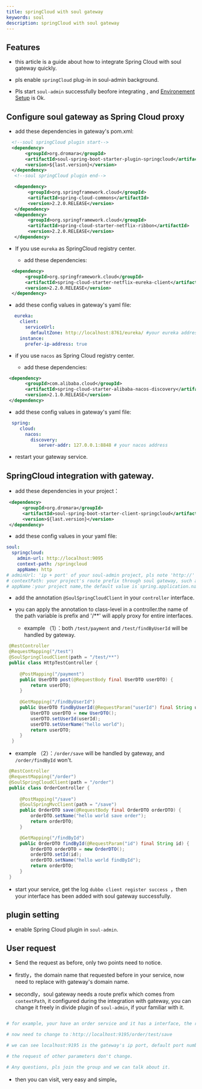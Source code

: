 ```yaml
---
title: springCloud with soul gateway
keywords: soul
description: springCloud with soul gateway
---
```


## Features

* this article is a guide about how to integrate Spring Cloud with soul gateway quickly.

* pls enable `springCloud` plug-in in soul-admin background.

* Pls start `soul-admin` successfully beofore integrating , and [Environement Setup](setup.md) is Ok.

## Configure soul gateway as Spring Cloud proxy

* add these dependencies in gateway's pom.xml:

```xml
  <!--soul springCloud plugin start-->
  <dependency>
       <groupId>org.dromara</groupId>
       <artifactId>soul-spring-boot-starter-plugin-springcloud</artifactId>
       <version>${last.version}</version>
  </dependency>
   <!--soul springCloud plugin end-->

   <dependency>
        <groupId>org.springframework.cloud</groupId>
        <artifactId>spring-cloud-commons</artifactId>
        <version>2.2.0.RELEASE</version>
   </dependency> 
   <dependency>
        <groupId>org.springframework.cloud</groupId>
        <artifactId>spring-cloud-starter-netflix-ribbon</artifactId>
        <version>2.2.0.RELEASE</version>
   </dependency>
```

* If you use `eureka` as SpringCloud registry center.

  * add these dependencies:
  
 ```xml
   <dependency>
        <groupId>org.springframework.cloud</groupId>
        <artifactId>spring-cloud-starter-netflix-eureka-client</artifactId>
        <version>2.2.0.RELEASE</version>
   </dependency>
   ```
  
   * add these config values in gateway's yaml file:
   
 ```yaml
    eureka:
      client:
        serviceUrl:
          defaultZone: http://localhost:8761/eureka/ #your eureka address
      instance:
        prefer-ip-address: true
   ```

* if you use `nacos` as Spring Cloud registry center.

  * add these dependencies:
  
 ```xml
  <dependency>
        <groupId>com.alibaba.cloud</groupId>
        <artifactId>spring-cloud-starter-alibaba-nacos-discovery</artifactId>
        <version>2.1.0.RELEASE</version>
  </dependency>
   ```
  
   * add these config values in gateway's yaml file:
   
 ```yaml
   spring:
      cloud:
        nacos:
          discovery:
             server-addr: 127.0.0.1:8848 # your nacos address
   ```

* restart your gateway service.

## SpringCloud integration with gateway.

* add these dependencies in your project：

```xml
 <dependency>
      <groupId>org.dromara</groupId>
      <artifactId>soul-spring-boot-starter-client-springcloud</artifactId>
      <version>${last.version}</version>
 </dependency>
```

* add these config values in your yaml file:

```yaml
soul:
  springcloud:
    admin-url: http://localhost:9095
    context-path: /springcloud
    appName: http
# adminUrl: 'ip + port' of your soul-admin project, pls note 'http://' is necessary.
# contextPath: your project's route prefix through soul gateway, such as /order ，/product etc，gateway will route based on it.
# appName：your project name,the default value is`spring.application.name`.
```


* add the annotation `@SoulSpringCloudClient` in your `controller` interface.

 * you can apply the annotation to class-level in a controller.the name of the path variable is prefix and '/**' will apply proxy for entire interfaces.
  
   * example （1）：both `/test/payment` and `/test/findByUserId` will be handled by gateway.
   
 ```java
  @RestController
  @RequestMapping("/test")
  @SoulSpringCloudClient(path = "/test/**")
  public class HttpTestController {
      
      @PostMapping("/payment")
      public UserDTO post(@RequestBody final UserDTO userDTO) {
          return userDTO;
      }
      
      @GetMapping("/findByUserId")
      public UserDTO findByUserId(@RequestParam("userId") final String userId) {
          UserDTO userDTO = new UserDTO();
          userDTO.setUserId(userId);
          userDTO.setUserName("hello world");
          return userDTO;
      }    
   }
```
  
   * example （2）：`/order/save` will be handled by gateway, and `/order/findById` won't.
  
 ```java
  @RestController
  @RequestMapping("/order")
  @SoulSpringCloudClient(path = "/order")
  public class OrderController {
  
      @PostMapping("/save")
      @SoulSpringMvcClient(path = "/save")
      public OrderDTO save(@RequestBody final OrderDTO orderDTO) {
          orderDTO.setName("hello world save order");
          return orderDTO;
      }
 
      @GetMapping("/findById")
      public OrderDTO findById(@RequestParam("id") final String id) {
          OrderDTO orderDTO = new OrderDTO();
          orderDTO.setId(id);
          orderDTO.setName("hello world findById");
          return orderDTO;
      }
  }
```

  
* start your service, get the log `dubbo client register success `，then your interface has been added with soul gateway successfully.
  
## plugin setting

* enable Spring Cloud plugin in `soul-admin`.

## User request

* Send the request as before, only two points need to notice.

* firstly，the domain name that requested before in your service, now need to replace with gateway's domain name.

* secondly，soul gateway needs a route prefix which comes from `contextPath`, it configured during the integration with gateway, you can change it freely in divide plugin of `soul-admin`, if your familiar with it. 

```yaml

# for example, your have an order service and it has a interface, the request url: http://localhost:8080/test/save

# now need to change to：http://localhost:9195/order/test/save

# we can see localhost:9195 is the gateway's ip port, default port number is 9195 ，/order is the contextPath in your config yaml file. 

# the request of other parameters don't change.

# Any questions, pls join the group and we can talk about it.

```
* then you can visit, very easy and simple。
